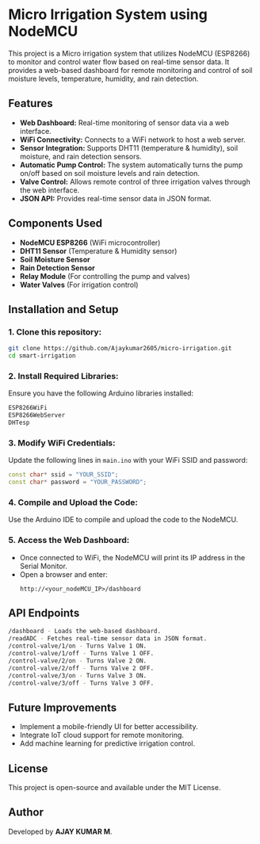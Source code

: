# Micro Irrigation System using NodeMCU

This project is a Micro irrigation system that utilizes NodeMCU (ESP8266) to monitor and control water flow based on real-time sensor data. It provides a web-based dashboard for remote monitoring and control of soil moisture levels, temperature, humidity, and rain detection.

## Features
- **Web Dashboard:** Real-time monitoring of sensor data via a web interface.
- **WiFi Connectivity:** Connects to a WiFi network to host a web server.
- **Sensor Integration:** Supports DHT11 (temperature & humidity), soil moisture, and rain detection sensors.
- **Automatic Pump Control:** The system automatically turns the pump on/off based on soil moisture levels and rain detection.
- **Valve Control:** Allows remote control of three irrigation valves through the web interface.
- **JSON API:** Provides real-time sensor data in JSON format.

## Components Used
- **NodeMCU ESP8266** (WiFi microcontroller)
- **DHT11 Sensor** (Temperature & Humidity sensor)
- **Soil Moisture Sensor**
- **Rain Detection Sensor**
- **Relay Module** (For controlling the pump and valves)
- **Water Valves** (For irrigation control)

## Installation and Setup
### 1. Clone this repository:
```sh
git clone https://github.com/Ajaykumar2605/micro-irrigation.git
cd smart-irrigation
```

### 2. Install Required Libraries:
Ensure you have the following Arduino libraries installed:
```sh
ESP8266WiFi
ESP8266WebServer
DHTesp
```

### 3. Modify WiFi Credentials:
Update the following lines in `main.ino` with your WiFi SSID and password:
```cpp
const char* ssid = "YOUR_SSID";
const char* password = "YOUR_PASSWORD";
```

### 4. Compile and Upload the Code:
Use the Arduino IDE to compile and upload the code to the NodeMCU.

### 5. Access the Web Dashboard:
- Once connected to WiFi, the NodeMCU will print its IP address in the Serial Monitor.
- Open a browser and enter:
  ```
  http://<your_nodeMCU_IP>/dashboard
  ```

## API Endpoints
```sh
/dashboard - Loads the web-based dashboard.
/readADC - Fetches real-time sensor data in JSON format.
/control-valve/1/on - Turns Valve 1 ON.
/control-valve/1/off - Turns Valve 1 OFF.
/control-valve/2/on - Turns Valve 2 ON.
/control-valve/2/off - Turns Valve 2 OFF.
/control-valve/3/on - Turns Valve 3 ON.
/control-valve/3/off - Turns Valve 3 OFF.
```

## Future Improvements
- Implement a mobile-friendly UI for better accessibility.
- Integrate IoT cloud support for remote monitoring.
- Add machine learning for predictive irrigation control.

## License
This project is open-source and available under the MIT License.

## Author
Developed by **AJAY KUMAR M**.
